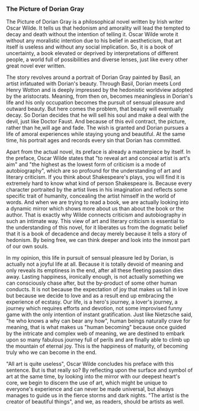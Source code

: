 ### The Picture of Dorian Gray



The Picture of Dorian Gray is a philosophical novel written by Irish writer Oscar Wilde. It tells us that hedonism and amorality will lead the tempted to decay and death without the intention of telling it. Oscar Wilde wrote it without any moralistic intention due to his belief in aestheticism, that art itself is useless and without any social implication. So, it is a book of uncertainty, a book elevated or deprived by interpretations of different people, a world full of possibilities and diverse lenses, just like every other great novel ever written.

The story revolves around a portrait of Dorian Gray painted by Basil, an artist infatuated with Dorian's beauty. Through Basil, Dorian meets Lord Henry Wotton and is deeply impressed by the hedonistic worldview adopted by the aristocrats. Meaning, from then on, becomes meaningless in Dorian's life and his only occupation becomes the pursuit of sensual pleasure and outward beauty. But here comes the problem, that beauty will eventually decay. So Dorian decides that he will sell his soul and make a deal with the devil, just like Doctor Faust. And because of this evil contract, the picture, rather than he,will age and fade. The wish is granted and Dorian pursues a life of amoral experiences while staying young and beautiful. At the same time, his portrait ages and records every sin that Dorian has committed.

Apart from the actual novel, its preface is already a masterpiece by itself. In the preface, Oscar Wilde states that "to reveal art and conceal artist is art's aim" and "the highest as the lowest form of criticism is a mode of autobiography", which are so profound for the understanding of art and literary criticism. If you think about Shakespeare's plays, you will find it is extremely hard to know what kind of person Shakespeare is. Because every character portraited by the artist lives in his imagination and reflects some specific trait of humanity, concealing the artist himself in the world of words. And when we are trying to read a book, we are actually looking into a dynamic mirror which shows more about us than about the book or the author. That is exactly why Wilde connects criticism and autobiography in such an intimate way. This view of art and literary criticism is essential to the understanding of this novel, for it liberates us from the dogmatic belief that it is a book of decadence and decay merely because it tells a story of hedonism. By being free,  we can think deeper and look into the inmost part of our own souls.

In my opinion, this life in pursuit of sensual pleasure led by Dorian, is actually not a joyful life at all. Because it is totally devoid of meaning and only reveals its emptiness in the end, after all these fleeting passion dies away. Lasting happiness, ironically enough, is not actually something we can consciously chase after, but the by-product of some other human conducts. It is not because the expectation of joy that makes us fall in love but because we decide to love and as a result end up embracing the experience of ecstasy. Our life, is a hero's journey, a lover's journey, a journey which requires efforts and devotion, not some improvised funny game with the only intention of instant gratification. Just like Nietzsche said, "he who knows a why can bear any how", human beings naturally crave for meaning, that is what makes us "human becoming" because once guided by the intricate and complex web of meaning, we are destined to embark upon so many fabulous journey full of perils and are finally able to climb up the mountain of eternal joy. This is the happiness of maturity, of becoming truly who we can become in the end.

"All art is quite useless", Oscar Wilde concludes his preface with this sentence. But is that really so? By reflecting upon the surface and symbol of art at the same time, by looking into the mirror with our deepest heart's core, we begin to discern the use of art, which might be unique to everyone's experience and can never be made universal, but always manages to guide us in the fierce storms and dark nights. "The artist is the creator of beautiful things", and we, as readers, should be artists as well.